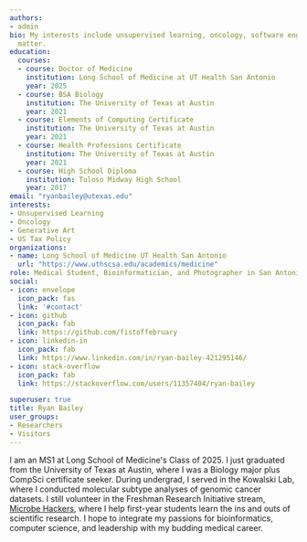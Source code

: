 ```yaml
---
authors:
- admin
bio: My interests include unsupervised learning, oncology, software engineering.
  matter.
education:
  courses:
  - course: Doctor of Medicine
    institution: Long School of Medicine at UT Health San Antonio
    year: 2025
  - course: BSA Biology
    institution: The University of Texas at Austin
    year: 2021
  - course: Elements of Computing Certificate
    institution: The University of Texas at Austin
    year: 2021
  - course: Health Professions Certificate
    institution: The University of Texas at Austin
    year: 2021
  - course: High School Diploma
    institution: Tuloso Midway High School
    year: 2017
email: "ryanbailey@utexas.edu"
interests:
- Unsupervised Learning
- Oncology
- Generative Art
- US Tax Policy
organizations:
- name: Long School of Medicine UT Health San Antonio
  url: "https://www.uthscsa.edu/academics/medicine"
role: Medical Student, Bioinformatician, and Photographer in San Antonio, Texas.
social:
- icon: envelope
  icon_pack: fas
  link: '#contact'
- icon: github
  icon_pack: fab
  link: https://github.com/fistoffebruary
- icon: linkedin-in
  icon_pack: fab
  link: https://www.linkedin.com/in/ryan-bailey-421295146/
- icon: stack-overflow
  icon_pack: fab
  link: https://stackoverflow.com/users/11357404/ryan-bailey

superuser: true
title: Ryan Bailey
user_groups:
- Researchers
- Visitors
---
```


I am an MS1 at Long School of Medicine's Class of 2025.  I just graduated from the University of Texas at Austin, where I was a Biology major plus CompSci certificate seeker. During undergrad, I served in the Kowalski Lab, where I conducted molecular subtype analyses of genomic cancer datasets. I still volunteer in the Freshman Research Initiative stream, [Microbe Hackers](https://cns.utexas.edu/component/cobalt/item/2073-hijacking-microbial-factories-for-synthetic-biology?Itemid=1971), where I help first-year students learn the ins and outs of scientific research. I hope to integrate my passions for bioinformatics, computer science, and leadership with my budding medical career.